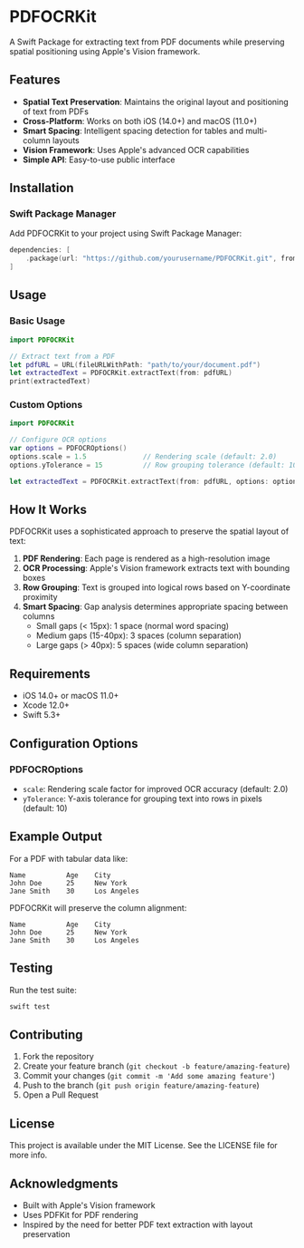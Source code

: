 # PDFOCRKit

A Swift Package for extracting text from PDF documents while preserving spatial positioning using Apple's Vision framework.

## Features

- **Spatial Text Preservation**: Maintains the original layout and positioning of text from PDFs
- **Cross-Platform**: Works on both iOS (14.0+) and macOS (11.0+)
- **Smart Spacing**: Intelligent spacing detection for tables and multi-column layouts
- **Vision Framework**: Uses Apple's advanced OCR capabilities
- **Simple API**: Easy-to-use public interface

## Installation

### Swift Package Manager

Add PDFOCRKit to your project using Swift Package Manager:

```swift
dependencies: [
    .package(url: "https://github.com/yourusername/PDFOCRKit.git", from: "1.0.0")
]
```

## Usage

### Basic Usage

```swift
import PDFOCRKit

// Extract text from a PDF
let pdfURL = URL(fileURLWithPath: "path/to/your/document.pdf")
let extractedText = PDFOCRKit.extractText(from: pdfURL)
print(extractedText)
```

### Custom Options

```swift
import PDFOCRKit

// Configure OCR options
var options = PDFOCROptions()
options.scale = 1.5              // Rendering scale (default: 2.0)
options.yTolerance = 15          // Row grouping tolerance (default: 10)

let extractedText = PDFOCRKit.extractText(from: pdfURL, options: options)
```

## How It Works

PDFOCRKit uses a sophisticated approach to preserve the spatial layout of text:

1. **PDF Rendering**: Each page is rendered as a high-resolution image
2. **OCR Processing**: Apple's Vision framework extracts text with bounding boxes
3. **Row Grouping**: Text is grouped into logical rows based on Y-coordinate proximity
4. **Smart Spacing**: Gap analysis determines appropriate spacing between columns
   - Small gaps (< 15px): 1 space (normal word spacing)
   - Medium gaps (15-40px): 3 spaces (column separation)
   - Large gaps (> 40px): 5 spaces (wide column separation)

## Requirements

- iOS 14.0+ or macOS 11.0+
- Xcode 12.0+
- Swift 5.3+

## Configuration Options

### PDFOCROptions

- `scale`: Rendering scale factor for improved OCR accuracy (default: 2.0)
- `yTolerance`: Y-axis tolerance for grouping text into rows in pixels (default: 10)

## Example Output

For a PDF with tabular data like:

```
Name          Age    City
John Doe      25     New York
Jane Smith    30     Los Angeles
```

PDFOCRKit will preserve the column alignment:

```
Name          Age    City
John Doe      25     New York
Jane Smith    30     Los Angeles
```

## Testing

Run the test suite:

```bash
swift test
```

## Contributing

1. Fork the repository
2. Create your feature branch (`git checkout -b feature/amazing-feature`)
3. Commit your changes (`git commit -m 'Add some amazing feature'`)
4. Push to the branch (`git push origin feature/amazing-feature`)
5. Open a Pull Request

## License

This project is available under the MIT License. See the LICENSE file for more info.

## Acknowledgments

- Built with Apple's Vision framework
- Uses PDFKit for PDF rendering
- Inspired by the need for better PDF text extraction with layout preservation
